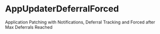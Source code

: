 # AppUpdaterDeferralForced
Application Patching with Notifications, Deferral Tracking and Forced after Max Deferrals Reached
